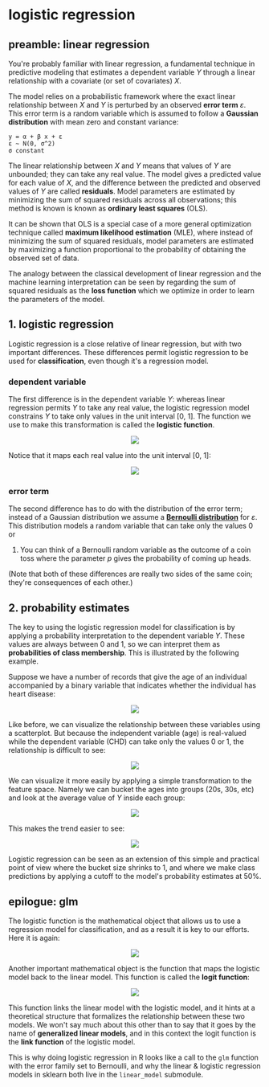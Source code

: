 <!-- author: Jason Dolatshahi -->

# logistic regression

## preamble: linear regression

You're probably familiar with linear regression, a fundamental technique 
in predictive modeling that estimates a dependent variable *Y* through a linear
relationship with a covariate (or set of covariates) *X*.

The model relies on a probabilistic
framework where the exact linear relationship between *X* and *Y* is perturbed
by an observed **error term** *ε*. This error term is a random variable which
is assumed to follow a **Gaussian distribution** with mean zero and constant
variance:

    y = α + β x + ε  
    ε ~ N(0, σ^2)  
    σ constant

The linear relationship between *X* and *Y* means that values of *Y* are
unbounded; they can take any real value. The model gives a predicted value 
for each value of *X*, and the difference between the predicted and observed
values of *Y* are called **residuals**. Model parameters are estimated by
minimizing the sum of squared residuals across all observations; this method is
known is known as **ordinary least squares** (OLS).

It can be shown that OLS is a special case of a more general optimization
technique called **maximum likelihood estimation** (MLE), where instead of
minimizing the sum of squared residuals, model parameters are estimated by
maximizing a function proportional to the probability of obtaining the
observed set of data.

The analogy between the classical development of linear regression and the
machine learning interpretation can be seen by regarding the sum of squared
residuals as the **loss function** which we optimize in order to learn the
parameters of the model.

## 1. logistic regression

Logistic regression is a close relative of linear regression, but with two
important differences. These differences permit logistic regression to be used
for **classification**, even though it's a regression model.

### dependent variable

The first difference is in the dependent variable *Y*: whereas linear regression
permits *Y* to take any real value, the logistic regression model constrains *Y*
to take only values in the unit interval [0, 1]. The function we use to make this
transformation is called the **logistic function**. 

<p align="center">
<img src="../images/logistic_func.png">

Notice that it maps each real value into the unit interval [0, 1]:

<p align="center">
<img src="../images/logistic_curve.png">

### error term

The second difference has to do with the distribution of the error term;
instead of a Gaussian distribution we assume a [**Bernoulli
distribution**](https://en.wikipedia.org/wiki/Bernoulli_distribution) for *ε*.
This distribution models a random variable that can take only the values 0 or
1. You can think of a Bernoulli random variable as the outcome of a coin toss
where the parameter *p* gives the probability of coming up heads.

(Note that both of these differences are really two sides of the same coin;
they're consequences of each other.)

## 2. probability estimates

The key to using the logistic regression model for classification is by
applying a probability interpretation to the dependent variable *Y*. These
values are always between 0 and 1, so we can interpret them as **probabilities of
class membership**. This is illustrated by the following example.

Suppose we have a number of records that give the age of an
individual accompanied by a binary variable that indicates whether the
individual has heart disease:
<p align="center">
<img src="../images/logistic_table1.png">

Like before, we can visualize the relationship between these variables using
a scatterplot. But because the independent variable (age) is real-valued while the
dependent variable (CHD) can take only the values 0 or 1, the relationship is
difficult to see:
<p align="center">
<img src="../images/logistic_scatter1.png">

We can visualize it more easily by applying a simple transformation to the feature
space. Namely we can bucket the ages into groups (20s, 30s, etc) and look at
the average value of *Y* inside each group:
<p align="center">
<img src="../images/logistic_table2.png">

This makes the trend easier to see:
<p align="center">
<img src="../images/logistic_scatter2.png">

Logistic regression can be seen as an extension of this simple and practical
point of view where the bucket size shrinks to 1, and where we make class
predictions by applying a cutoff to the model's probability estimates at 50%.

## epilogue: glm

The logistic function is the mathematical object that allows us to use a
regression model for classification, and as a result it is key to our efforts.
Here it is again:
<p align="center">
<img src="../images/logistic_func.png">

Another important mathematical object is the function that maps the
logistic model back to the linear model. This function is called the **logit
function**:
<p align="center">
<img src="../images/logit.png">

This function links the linear model with the logistic model, and it hints at a
theoretical structure that formalizes the relationship between these two
models. We won't say much about this other than to say that it goes by the
name of **generalized linear models**, and in this context the logit function
is the **link function** of the logistic model.

This is why doing logistic regression in R looks like a call to the `glm`
function with the error family set to Bernoulli, and why the linear & logistic
regression models in sklearn both live in the `linear_model` submodule.

